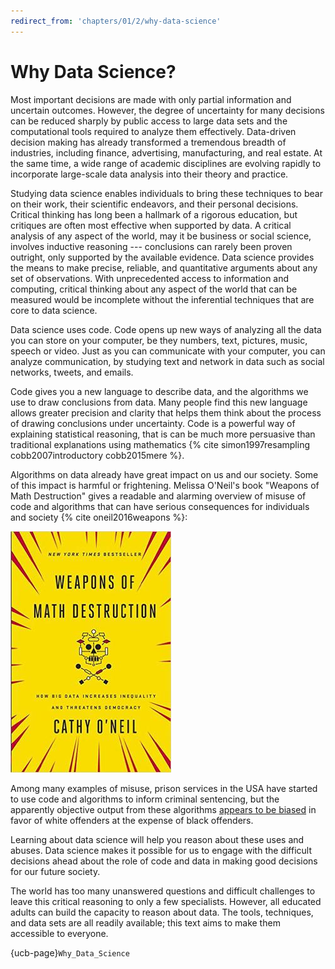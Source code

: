 ```yaml
---
redirect_from: 'chapters/01/2/why-data-science'
---
```


Why Data Science?
=================

Most important decisions are made with only partial information and uncertain
outcomes. However, the degree of uncertainty for many decisions can be reduced
sharply by public access to large data sets and the computational tools
required to analyze them effectively. Data-driven decision making has already
transformed a tremendous breadth of industries, including finance,
advertising, manufacturing, and real estate. At the same time, a wide range of
academic disciplines are evolving rapidly to incorporate large-scale data
analysis into their theory and practice.

Studying data science enables individuals to bring these techniques to bear on
their work, their scientific endeavors, and their personal decisions. Critical
thinking has long been a hallmark of a rigorous education, but critiques are
often most effective when supported by data. A critical analysis of any aspect
of the world, may it be business or social science, involves inductive
reasoning --- conclusions can rarely been proven outright, only supported by
the available evidence. Data science provides the means to make precise,
reliable, and quantitative arguments about any set of observations. With
unprecedented access to information and computing, critical thinking about any
aspect of the world that can be measured would be incomplete without the
inferential techniques that are core to data science.

Data science uses code.  Code opens up new ways of analyzing all the data you can store on your computer, be they numbers, text, pictures, music, speech or video.  Just as you can communicate with your computer, you can analyze communication, by studying text and network in data such as social networks, tweets, and emails.

Code gives you a new language to describe data, and the algorithms we use to
draw conclusions from data.  Many people find this new language allows
greater precision and clarity that helps them think about the process of
drawing conclusions under uncertainty.  Code is a powerful way of explaining
statistical reasoning, that is can be much more persuasive than traditional
explanations using mathematics
{% cite simon1997resampling cobb2007introductory cobb2015mere %}.

Algorithms on data already have great impact on us and our society.  Some of this impact is harmful or frightening.  Melissa O'Neil's book "Weapons of Math Destruction" gives a readable and alarming overview of misuse of code and algorithms that can have serious consequences for individuals and society {% cite oneil2016weapons %}:

![](../images/Weapons_of_Math_Destruction.jpg)

Among many examples of misuse, prison services in the USA have started to use
code and algorithms to inform criminal sentencing, but the apparently objective
output from these algorithms [appears to be
biased](https://www.propublica.org/article/machine-bias-risk-assessments-in-criminal-sentencing)
in favor of white offenders at the expense of black offenders.

Learning about data science will help you reason about these uses and abuses.
Data science makes it possible for us to engage with the difficult decisions
ahead about the role of code and data in making good decisions for our future
society.

The world has too many unanswered questions and difficult challenges to leave
this critical reasoning to only a few specialists. However, all educated
adults can build the capacity to reason about data. The tools, techniques, and
data sets are all readily available; this text aims to make them accessible to
everyone.

{ucb-page}`Why_Data_Science`
